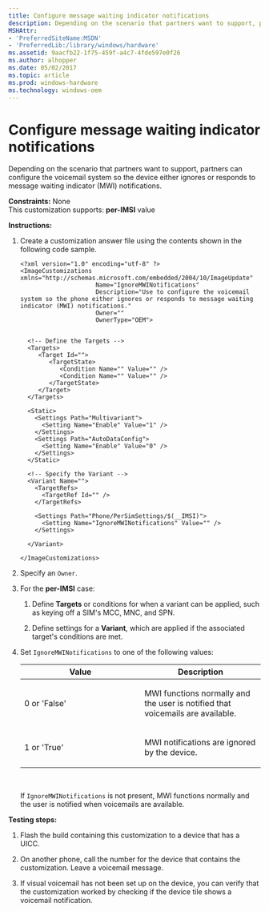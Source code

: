 ```yaml
---
title: Configure message waiting indicator notifications
description: Depending on the scenario that partners want to support, partners can configure the voicemail system so the device either ignores or responds to message waiting indicator (MWI) notifications.
MSHAttr:
- 'PreferredSiteName:MSDN'
- 'PreferredLib:/library/windows/hardware'
ms.assetid: 9aacfb22-1f75-459f-a4c7-4fde597e0f26
ms.author: alhopper
ms.date: 05/02/2017
ms.topic: article
ms.prod: windows-hardware
ms.technology: windows-oem
---
```


# Configure message waiting indicator notifications


Depending on the scenario that partners want to support, partners can configure the voicemail system so the device either ignores or responds to message waiting indicator (MWI) notifications.

<a href="" id="constraints---none"></a>**Constraints:** None  
This customization supports: **per-IMSI** value

<a href="" id="instructions-"></a>**Instructions:**  
1.  Create a customization answer file using the contents shown in the following code sample.

    ``` syntax
    <?xml version="1.0" encoding="utf-8" ?>  
    <ImageCustomizations xmlns="http://schemas.microsoft.com/embedded/2004/10/ImageUpdate"  
                         Name="IgnoreMWINotifications"  
                         Description="Use to configure the voicemail system so the phone either ignores or responds to message waiting indicator (MWI) notifications."  
                         Owner=""  
                         OwnerType="OEM"> 

      
      <!-- Define the Targets --> 
      <Targets>
         <Target Id="">
            <TargetState>
               <Condition Name="" Value="" />
               <Condition Name="" Value="" />
            </TargetState>
         </Target>
      </Targets>
      
      <Static>
        <Settings Path="Multivariant">
          <Setting Name="Enable" Value="1" />
        </Settings>
        <Settings Path="AutoDataConfig">
          <Setting Name="Enable" Value="0" />
        </Settings>
      </Static>

      <!-- Specify the Variant -->
      <Variant Name=""> 
        <TargetRefs>
          <TargetRef Id="" /> 
        </TargetRefs>

        <Settings Path="Phone/PerSimSettings/$(__IMSI)"> 
          <Setting Name="IgnoreMWINotifications" Value="" />      
        </Settings>  

      </Variant>

    </ImageCustomizations>
    ```

2.  Specify an `Owner`.

3.  For the **per-IMSI** case:

    1.  Define **Targets** or conditions for when a variant can be applied, such as keying off a SIM's MCC, MNC, and SPN.

    2.  Define settings for a **Variant**, which are applied if the associated target's conditions are met.

4.  Set `IgnoreMWINotifications` to one of the following values:

    <table>
    <colgroup>
    <col width="50%" />
    <col width="50%" />
    </colgroup>
    <thead>
    <tr class="header">
    <th>Value</th>
    <th>Description</th>
    </tr>
    </thead>
    <tbody>
    <tr class="odd">
    <td><p>0 or 'False'</p></td>
    <td><p>MWI functions normally and the user is notified that voicemails are available.</p></td>
    </tr>
    <tr class="even">
    <td><p>1 or 'True'</p></td>
    <td><p>MWI notifications are ignored by the device.</p></td>
    </tr>
    </tbody>
    </table>

     

    If `IgnoreMWINotifications` is not present, MWI functions normally and the user is notified when voicemails are available.

<a href="" id="testing-steps-"></a>**Testing steps:**  
1.  Flash the build containing this customization to a device that has a UICC.

2.  On another phone, call the number for the device that contains the customization. Leave a voicemail message.

3.  If visual voicemail has not been set up on the device, you can verify that the customization worked by checking if the device tile shows a voicemail notification.

 

 






